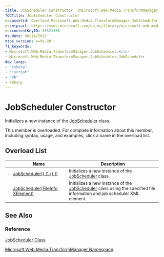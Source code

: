 ```yaml
---
title: JobScheduler Constructor  (Microsoft.Web.Media.TransformManager)
TOCTitle: JobScheduler Constructor
ms:assetid: Overload:Microsoft.Web.Media.TransformManager.JobScheduler.#ctor
ms:mtpsurl: https://msdn.microsoft.com/en-us/library/microsoft.web.media.transformmanager.jobscheduler.jobscheduler(v=VS.90)
ms:contentKeyID: 35521156
ms.date: 06/14/2012
mtps_version: v=VS.90
f1_keywords:
- Microsoft.Web.Media.TransformManager.JobScheduler.#ctor
- Microsoft.Web.Media.TransformManager.JobScheduler.JobScheduler
dev_langs:
- "csharp"
- "jscript"
- "vb"
- FSharp
---
```


# JobScheduler Constructor

Initializes a new instance of the [JobScheduler](jobscheduler-class-microsoft-web-media-transformmanager.md) class.

This member is overloaded. For complete information about this member, including syntax, usage, and examples, click a name in the overload list.

## Overload List

||Name|Description|
|--- |--- |--- |
|![Public method](images/Hh125771.pubmethod(en-us,VS.90).gif "Public method")|[JobScheduler() () () ()](jobscheduler-constructor-microsoft-web-media-transformmanager_1.md)|Initializes a new instance of the [JobScheduler](jobscheduler-class-microsoft-web-media-transformmanager.md) class.|
|![Public method](images/Hh125771.pubmethod(en-us,VS.90).gif "Public method")|[JobScheduler(FileInfo, XElement)](jobscheduler-constructor-fileinfo-xelement-microsoft-web-media-transformmanager.md)|Initializes a new instance of the [JobScheduler](jobscheduler-class-microsoft-web-media-transformmanager.md) class using the specified file information and job scheduler XML element.|


## See Also

### Reference

[JobScheduler Class](jobscheduler-class-microsoft-web-media-transformmanager.md)

[Microsoft.Web.Media.TransformManager Namespace](microsoft-web-media-transformmanager-namespace.md)

